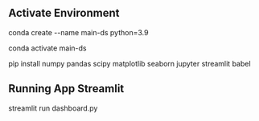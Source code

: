 Activate Environment
-----------------------------------------

conda create --name main-ds python=3.9

conda activate main-ds

pip install numpy pandas scipy matplotlib seaborn jupyter streamlit babel


Running App Streamlit
------------------------------------------

streamlit run dashboard.py
